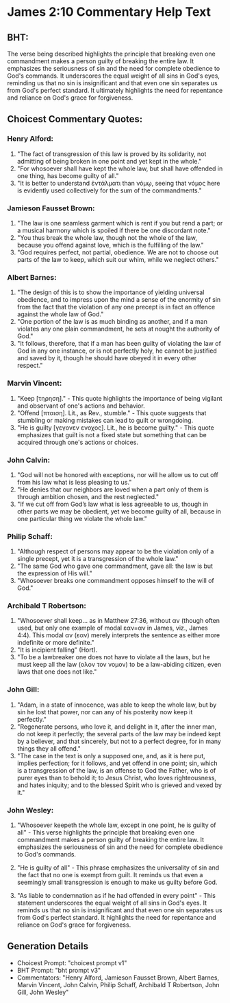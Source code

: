 # James 2:10 Commentary Help Text

## BHT:
The verse being described highlights the principle that breaking even one commandment makes a person guilty of breaking the entire law. It emphasizes the seriousness of sin and the need for complete obedience to God's commands. It underscores the equal weight of all sins in God's eyes, reminding us that no sin is insignificant and that even one sin separates us from God's perfect standard. It ultimately highlights the need for repentance and reliance on God's grace for forgiveness.

## Choicest Commentary Quotes:
### Henry Alford:
1. "The fact of transgression of this law is proved by its solidarity, not admitting of being broken in one point and yet kept in the whole." 
2. "For whosoever shall have kept the whole law, but shall have offended in one thing, has become guilty of all." 
3. "It is better to understand ἐντάλματι than νόμῳ, seeing that νόμος here is evidently used collectively for the sum of the commandments."

### Jamieson Fausset Brown:
1. "The law is one seamless garment which is rent if you but rend a part; or a musical harmony which is spoiled if there be one discordant note."
2. "You thus break the whole law, though not the whole of the law, because you offend against love, which is the fulfilling of the law."
3. "God requires perfect, not partial, obedience. We are not to choose out parts of the law to keep, which suit our whim, while we neglect others."

### Albert Barnes:
1. "The design of this is to show the importance of yielding universal obedience, and to impress upon the mind a sense of the enormity of sin from the fact that the violation of any one precept is in fact an offence against the whole law of God."
2. "One portion of the law is as much binding as another, and if a man violates any one plain commandment, he sets at nought the authority of God."
3. "It follows, therefore, that if a man has been guilty of violating the law of God in any one instance, or is not perfectly holy, he cannot be justified and saved by it, though he should have obeyed it in every other respect."

### Marvin Vincent:
1. "Keep [τηρηση]." - This quote highlights the importance of being vigilant and observant of one's actions and behavior.
2. "Offend [πταιση]. Lit., as Rev., stumble." - This quote suggests that stumbling or making mistakes can lead to guilt or wrongdoing.
3. "He is guilty [γεγονεν ενοχος]. Lit., he is become guilty." - This quote emphasizes that guilt is not a fixed state but something that can be acquired through one's actions or choices.

### John Calvin:
1. "God will not be honored with exceptions, nor will he allow us to cut off from his law what is less pleasing to us."
2. "He denies that our neighbors are loved when a part only of them is through ambition chosen, and the rest neglected."
3. "If we cut off from God’s law what is less agreeable to us, though in other parts we may be obedient, yet we become guilty of all, because in one particular thing we violate the whole law."

### Philip Schaff:
1. "Although respect of persons may appear to be the violation only of a single precept, yet it is a transgression of the whole law."
2. "The same God who gave one commandment, gave all: the law is but the expression of His will."
3. "Whosoever breaks one commandment opposes himself to the will of God."

### Archibald T Robertson:
1. "Whosoever shall keep... as in Matthew 27:36, without αν (though often used, but only one example of modal εαν=αν in James, viz., James 4:4). This modal αν (εαν) merely interprets the sentence as either more indefinite or more definite."
2. "It is incipient falling" (Hort).
3. "To be a lawbreaker one does not have to violate all the laws, but he must keep all the law (ολον τον νομον) to be a law-abiding citizen, even laws that one does not like."

### John Gill:
1. "Adam, in a state of innocence, was able to keep the whole law, but by sin he lost that power, nor can any of his posterity now keep it perfectly."
2. "Regenerate persons, who love it, and delight in it, after the inner man, do not keep it perfectly; the several parts of the law may be indeed kept by a believer, and that sincerely, but not to a perfect degree, for in many things they all offend."
3. "The case in the text is only a supposed one, and, as it is here put, implies perfection; for it follows, and yet offend in one point; sin, which is a transgression of the law, is an offense to God the Father, who is of purer eyes than to behold it; to Jesus Christ, who loves righteousness, and hates iniquity; and to the blessed Spirit who is grieved and vexed by it."

### John Wesley:
1. "Whosoever keepeth the whole law, except in one point, he is guilty of all" - This verse highlights the principle that breaking even one commandment makes a person guilty of breaking the entire law. It emphasizes the seriousness of sin and the need for complete obedience to God's commands.

2. "He is guilty of all" - This phrase emphasizes the universality of sin and the fact that no one is exempt from guilt. It reminds us that even a seemingly small transgression is enough to make us guilty before God.

3. "As liable to condemnation as if he had offended in every point" - This statement underscores the equal weight of all sins in God's eyes. It reminds us that no sin is insignificant and that even one sin separates us from God's perfect standard. It highlights the need for repentance and reliance on God's grace for forgiveness.


## Generation Details
- Choicest Prompt: "choicest prompt v1"
- BHT Prompt: "bht prompt v3"
- Commentators: "Henry Alford, Jamieson Fausset Brown, Albert Barnes, Marvin Vincent, John Calvin, Philip Schaff, Archibald T Robertson, John Gill, John Wesley"
